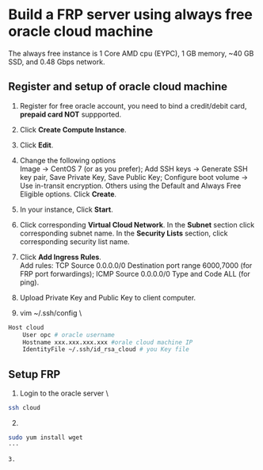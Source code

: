 # Build a FRP server using always free oracle cloud machine #

The always free instance is 1 Core AMD cpu (EYPC), 1 GB memory, ~40 GB SSD, and 0.48 Gbps network.

## Register and setup of oracle cloud machine ##

1. Register for free oracle account, you need to bind a credit/debit card, **prepaid card NOT** suppported.

2. Click **Create Compute Instance**.

3. Click **Edit**.

4. Change the following options \
Image -> CentOS 7 (or as you prefer); Add SSH keys -> Generate SSH key pair, Save Private Key, Save Public Key; Configure boot volume -> Use in-transit encryption. Others using the Default and Always Free Eligible options. Click **Create**.

5. In your instance, Click **Start**.

6. Click corresponding **Virtual Cloud Network**. In the **Subnet** section click corresponding subnet name. In the **Security Lists** section, click corresponding security list name. 

7. Click **Add Ingress Rules**. \
Add rules: TCP Source 0.0.0.0/0 Destination port range 6000,7000 (for FRP port forwardings); ICMP Source 0.0.0.0/0 Type and Code ALL (for ping).

8. Upload Private Key and Public Key to client computer.

9. vim ~/.ssh/config \
```bash
Host cloud
    User opc # oracle username
    Hostname xxx.xxx.xxx.xxx #orale cloud machine IP
    IdentityFile ~/.ssh/id_rsa_cloud # you Key file
```

## Setup FRP ##

1. Login to the oracle server \
```bash
ssh cloud
```

2. 
```bash
sudo yum install wget
···

3. 
